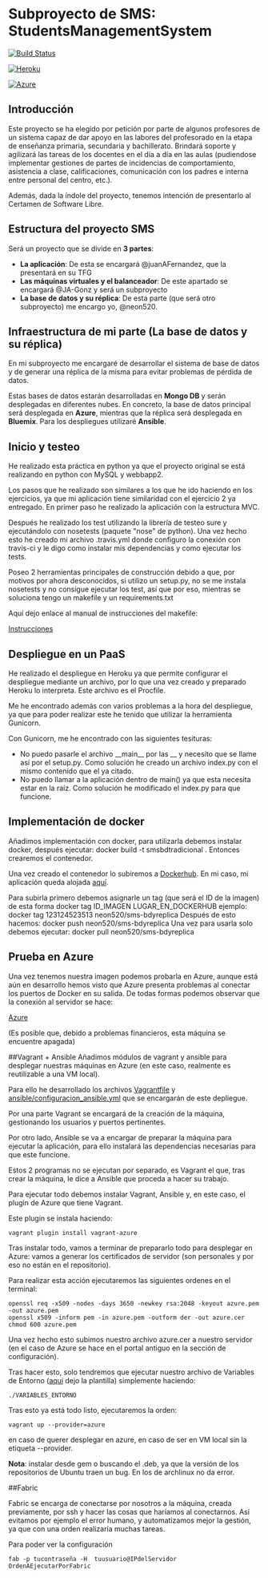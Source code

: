 # Subproyecto de SMS: StudentsManagementSystem

[![Build Status](https://travis-ci.org/neon520/SMS-BDyReplica.svg?branch=master)](https://travis-ci.org/neon520/SMS-BDyReplica)

[![Heroku](https://www.herokucdn.com/deploy/button.png)](https://smsbdtradicional.herokuapp.com/)

[![Azure](http://www.avtex.com/~/media/base/avtex%20public/logos/windows-azure-logo.ashx?la=en)](http://smsbdyreplica.cloudapp.net/)


## Introducción

Este proyecto se ha elegido por petición por parte de algunos profesores de un sistema capaz de dar apoyo en las labores del profesorado en la etapa de enseñanza primaria, secundaria y bachillerato. Brindará soporte y agilizará las tareas de los docentes en el día a día en las aulas (pudiendose implementar gestiones de partes de incidencias de comportamiento, asistencia a clase, calificaciones, comunicación con los padres e interna entre personal del centro, etc.).

Además, dada la índole del proyecto, tenemos intención de presentarlo al Certamen de Software Libre.

## Estructura del proyecto SMS

Será un proyecto que se divide en **3 partes**:
- **La aplicación**:
De esta se encargará @juanAFernandez, que la presentará en su TFG
- **Las máquinas virtuales y el balanceador**:
De este apartado se encargará @JA-Gonz y será un subproyecto
- **La base de datos y su réplica**:
De esta parte (que será otro subproyecto) me encargo yo, @neon520.

## Infraestructura de mi parte (La base de datos y su réplica)

En mi subproyecto me encargaré de desarrollar el sistema de base de datos y de generar una réplica de la misma para evitar problemas de pérdida de datos.

Estas bases de datos estarán desarrolladas en **Mongo DB** y serán desplegadas en diferentes nubes. En concreto, la base de datos principal será desplegada en **Azure**, mientras que la réplica será desplegada en **Bluemix**. Para los despliegues utilizaré **Ansible**.


## Inicio y testeo

He realizado esta práctica en python ya que el proyecto original se está realizando en python con MySQL y webbapp2.

Los pasos que he realizado son similares a los que he ido haciendo en los ejercicios, ya que mi aplicación tiene similaridad con el ejercicio 2 ya entregado. En primer paso he realizado la aplicación con la estructura MVC.

Después he realizado los test utilizando la librería de testeo sure y ejecutándolo con nosetests (paquete "nose" de python). Una vez hecho esto he creado mi archivo .travis.yml donde configuro la conexión con travis-ci y le digo como instalar mis dependencias y como ejecutar los tests.

Poseo 2 herramientas principales de construcción debido a que, por motivos por ahora desconocidos, si utilizo un setup.py, no se me instala nosetests y no consigue ejecutar los test, así que por eso, mientras se soluciona tengo un makefile y un requirements.txt

Aquí dejo enlace al manual de instrucciones del makefile:

[Instrucciones](https://github.com/neon520/SMS-BDyReplica/blob/master/instrucciones.md)

## Despliegue en un PaaS

He realizado el despliegue en Heroku ya que permite configurar el despliegue mediante un archivo, por lo que una vez creado y preparado Heroku lo interpreta. Este archivo es el Procfile.

Me he encontrado además con varios problemas a la hora del despliegue, ya que para poder realizar este he tenido que utilizar la herramienta Gunicorn.

Con Gunicorn, me he encontrado con las siguientes tesituras:
- No puedo pasarle el archivo \_\_main\_\_ por las \_\_ y necesito que se llame así por el setup.py. Como solución he creado un archivo index.py con el mismo contenido que el ya citado.
- No puedo llamar a la aplicación dentro de main() ya que esta necesita estar en la raíz. Como solución he modificado el index.py para que funcione.

## Implementación de docker

Añadimos implementación con docker, para utilizarla debemos instalar docker, después ejecutar:
	docker build -t smsbdtradicional .
Entonces crearemos el contenedor.

Una vez creado el contenedor lo subiremos a [Dockerhub](https://hub.docker.com/). En mi caso, mi aplicación queda alojada [aquí](https://hub.docker.com/r/neon520/sms-bdyreplica/).

Para subirla primero debemos asignarle un tag (que será el ID de la imagen) de esta forma
	docker tag ID_IMAGEN LUGAR_EN_DOCKERHUB
ejemplo:
	docker tag 123124523513 neon520/sms-bdyreplica
Después de esto hacemos:
	docker push neon520/sms-bdyreplica
Una vez  para usarla solo debemos ejecutar:
	docker pull neon520/sms-bdyreplica


## Prueba en Azure
Una vez tenemos nuestra imagen podemos probarla en Azure, aunque está aún en desarrollo hemos visto que Azure presenta problemas al conectar los puertos de Docker en su salida. De todas formas podemos observar que la conexión al servidor se hace:

[Azure](smsbdtradicional-844781u2.cloudapp.net)

(Es posible que, debido a problemas financieros, esta máquina se encuentre apagada)

##Vagrant + Ansible
Añadimos módulos de vagrant y ansible para desplegar nuestras máquinas en Azure (en este caso, realmente es reutilizable a una VM local).

Para ello he desarrollado los archivos [Vagrantfile](https://github.com/neon520/SMS-BDyReplica/blob/master/Vagrantfile) y [ansible/configuracion_ansible.yml](https://github.com/neon520/SMS-BDyReplica/blob/master/ansible/configuracion_ansible.yml) que se encargarán de este depliegue.

Por una parte Vagrant se encargará de la creación de la máquina, gestionando los usuarios y puertos pertinentes.

Por otro lado, Ansible se va a encargar de preparar la máquina para ejecutar la aplicación, para ello instalará las dependencias necesarias para que este funcione.

Estos 2 programas no se ejecutan por separado, es Vagrant el que, tras crear la máquina, le dice a Ansible que proceda a hacer su trabajo.

Para ejecutar todo debemos instalar Vagrant, Ansible y, en este caso, el plugin de Azure que tiene Vagrant.

Este plugin se instala haciendo:

	vagrant plugin install vagrant-azure

Tras instalar todo, vamos a terminar de prepararlo todo para desplegar en Azure: vamos a generar los certificados de servidor (son personales y por eso no están en el repositorio).

Para realizar esta acción ejecutaremos las siguientes ordenes en el terminal:

	openssl req -x509 -nodes -days 3650 -newkey rsa:2048 -keyout azure.pem -out azure.pem
	openssl x509 -inform pem -in azure.pem -outform der -out azure.cer
	chmod 600 azure.pem

Una vez hecho esto subimos nuestro archivo azure.cer a nuestro servidor (en el caso de Azure se hace en el portal antiguo en la sección de configuración).

Tras hacer esto, solo tendremos que ejecutar nuestro archivo de Variables de Entorno ([aquí](https://github.com/neon520/SMS-BDyReplica/blob/master/VARIABLES_ENTORNO) dejo la plantilla) simplemente haciendo:

	./VARIABLES_ENTORNO

Tras esto ya está todo listo, ejecutaremos la orden:

	vagrant up --provider=azure

en caso de querer desplegar en azure, en caso de ser en VM local sin la etiqueta --provider.

**Nota**: instalar desde gem o buscando el .deb, ya que la versión de los repositorios de Ubuntu traen un bug. En los de archlinux no da error.

##Fabric

Fabric se encarga de conectarse por nosotros a la máquina, creada previamente, por ssh y hacer las cosas que haríamos al conectarnos. Así evitamos por ejemplo el error humano, y automatizamos mejor la gestión, ya que con una orden realizaría muchas tareas.

Para poder ver la configuración



 	fab -p tucontraseña -H  tuusuario@IPdelServidor OrdenAEjecutarPorFabric

